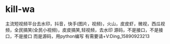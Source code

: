 # kill-wa
 主流短视频平台去水印，抖音，快手(图片，视频)，火山，皮皮虾，微视，西瓜视频，全民搞笑(全民小视频)，皮皮搞笑,轻视频，去水印
源码，不是接口，不是接口，不是接口
而是源码，用python编写
有需要请+V:Ding_15890923213
